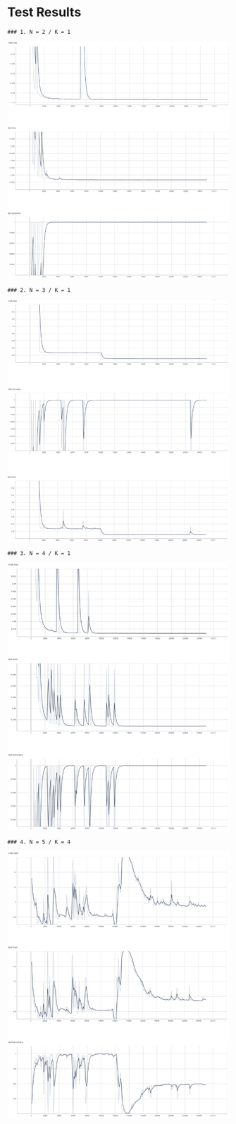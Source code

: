# Test Results

~~~
### 1. N = 2 / K = 1
~~~

![result1](./imgs/result_N2_K1.png)

~~~
### 2. N = 3 / K = 1
~~~

![result2](./imgs/result_N3_K1.png)

~~~
### 3. N = 4 / K = 1
~~~

![result3](./imgs/result_N4_K1.png)

~~~
### 4. N = 5 / K = 4
~~~

![result4](./imgs/result_N5_K4.png)
